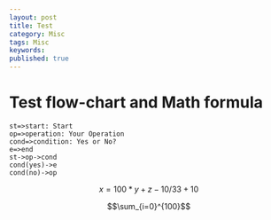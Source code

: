```yaml
---
layout: post
title: Test
category: Misc
tags: Misc
keywords:  
published: true
---
```


# Test flow-chart and Math formula

```flow
st=>start: Start
op=>operation: Your Operation
cond=>condition: Yes or No?
e=>end
st->op->cond
cond(yes)->e
cond(no)->op
```

```math
x = 100 * y + z - 10 / 33 + 10 % 3 //
```

```math
\sum_{i=0}^{100}
```
